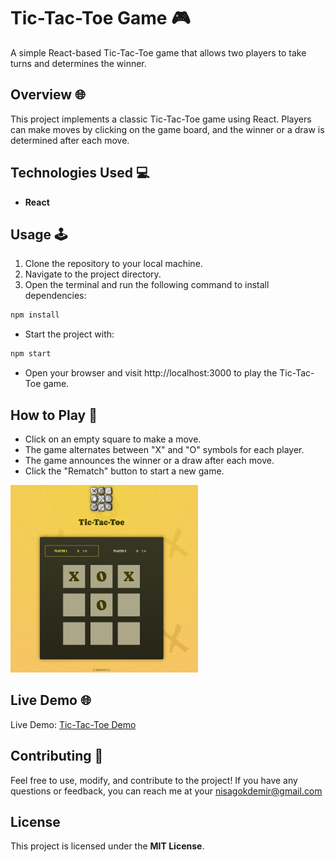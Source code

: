 # Tic-Tac-Toe Game 🎮

A simple React-based Tic-Tac-Toe game that allows two players to take turns and determines the winner.

## Overview 🌐

This project implements a classic Tic-Tac-Toe game using React. Players can make moves by clicking on the game board, and the winner or a draw is determined after each move.


## Technologies Used 💻

- **React**

## Usage 🕹️

1. Clone the repository to your local machine.
2. Navigate to the project directory.
3. Open the terminal and run the following command to install dependencies:

```bash
npm install
```

- Start the project with:
```bash
npm start
```
- Open your browser and visit http://localhost:3000 to play the Tic-Tac-Toe game.

## How to Play 🎲

- Click on an empty square to make a move.
- The game alternates between "X" and "O" symbols for each player.
- The game announces the winner or a draw after each move.
- Click the "Rematch" button to start a new game.

<img src="./public/ss.png" alt="" width="300" height="300">

## Live Demo 🌐
Live Demo: [Tic-Tac-Toe Demo](https://tic-tac-toe-one-navy-95.vercel.app/)

## Contributing 🤝
Feel free to use, modify, and contribute to the project! If you have any questions or feedback, you can reach me at your nisagokdemir@gmail.com

## License
This project is licensed under the **MIT License**.
